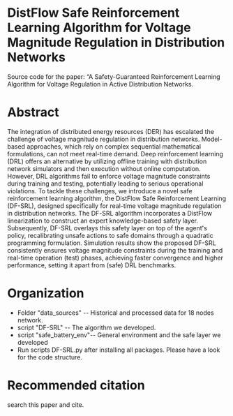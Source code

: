 # DistFlow Safe Reinforcement Learning Algorithm for Voltage Magnitude Regulation in Distribution Networks

Source code for the paper: “A Safety-Guaranteed Reinforcement Learning Algorithm for Voltage Regulation in Active Distribution Networks.

# Abstract 
The integration of distributed energy resources (DER) has escalated the challenge of voltage magnitude regulation in distribution networks. Model-based approaches, which rely on complex sequential mathematical formulations, can not meet real-time demand. Deep reinforcement learning (DRL) offers an alternative by utilizing offline training with distribution network simulators and then execution without online computation. However, DRL algorithms fail to enforce voltage magnitude constraints during training and testing, potentially leading to serious operational violations. To tackle these challenges, we introduce a novel safe reinforcement learning algorithm, the DistFlow Safe Reinforcement Learning (DF-SRL), designed specifically for real-time voltage magnitude regulation in distribution networks. The DF-SRL algorithm incorporates a DistFlow linearization to construct an expert knowledge-based safety layer. Subsequently, DF-SRL overlays this safety layer on top of the agent's policy, recalibrating unsafe actions to safe domains through a quadratic programming formulation. Simulation results show the proposed DF-SRL consistently ensures voltage magnitude constraints during the training and real-time operation (test) phases, achieving faster convergence and higher performance, setting it apart from (safe) DRL benchmarks.

# Organization
* Folder "data_sources" -- Historical and processed data for 18 nodes network.
* script "DF-SRL" -- The algorithm we developed.
* script "safe_battery_env"-- General environment and the safe layer we developed 
* Run scripts DF-SRL.py after installing all packages. Please have a look for the code structure.

# Recommended citation
search this paper and cite.
